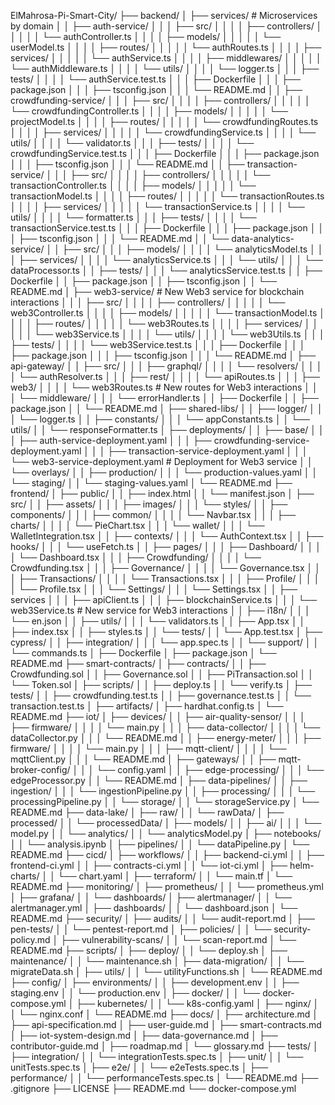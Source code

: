ElMahrosa-Pi-Smart-City/
├── backend/
│   ├── services/                          # Microservices by domain
│   │   ├── auth-service/
│   │   │   ├── src/
│   │   │   │   ├── controllers/
│   │   │   │   │   └── authController.ts
│   │   │   │   ├── models/
│   │   │   │   │   └── userModel.ts
│   │   │   │   ├── routes/
│   │   │   │   │   └── authRoutes.ts
│   │   │   │   ├── services/
│   │   │   │   │   └── authService.ts
│   │   │   │   ├── middlewares/
│   │   │   │   │   └── authMiddleware.ts
│   │   │   │   └── utils/
│   │   │   │       └── logger.ts
│   │   │   ├── tests/
│   │   │   │   └── authService.test.ts
│   │   │   ├── Dockerfile
│   │   │   ├── package.json
│   │   │   ├── tsconfig.json
│   │   │   └── README.md
│   │   ├── crowdfunding-service/
│   │   │   ├── src/
│   │   │   │   ├── controllers/
│   │   │   │   │   └── crowdfundingController.ts
│   │   │   │   ├── models/
│   │   │   │   │   └── projectModel.ts
│   │   │   │   ├── routes/
│   │   │   │   │   └── crowdfundingRoutes.ts
│   │   │   │   ├── services/
│   │   │   │   │   └── crowdfundingService.ts
│   │   │   │   └── utils/
│   │   │   │       └── validator.ts
│   │   │   ├── tests/
│   │   │   │   └── crowdfundingService.test.ts
│   │   │   ├── Dockerfile
│   │   │   ├── package.json
│   │   │   ├── tsconfig.json
│   │   │   └── README.md
│   │   ├── transaction-service/
│   │   │   ├── src/
│   │   │   │   ├── controllers/
│   │   │   │   │   └── transactionController.ts
│   │   │   │   ├── models/
│   │   │   │   │   └── transactionModel.ts
│   │   │   │   ├── routes/
│   │   │   │   │   └── transactionRoutes.ts
│   │   │   │   ├── services/
│   │   │   │   │   └── transactionService.ts
│   │   │   │   └── utils/
│   │   │   │       └── formatter.ts
│   │   │   ├── tests/
│   │   │   │   └── transactionService.test.ts
│   │   │   ├── Dockerfile
│   │   │   ├── package.json
│   │   │   ├── tsconfig.json
│   │   │   └── README.md
│   │   └── data-analytics-service/
│   │       ├── src/
│   │       │   ├── models/
│   │       │   │   └── analyticsModel.ts
│   │       │   ├── services/
│   │       │   │   └── analyticsService.ts
│   │       │   └── utils/
│   │       │       └── dataProcessor.ts
│   │       ├── tests/
│   │       │   └── analyticsService.test.ts
│   │       ├── Dockerfile
│   │       ├── package.json
│   │       ├── tsconfig.json
│   │       └── README.md
│   ├── web3-service/                     # New Web3 service for blockchain interactions
│   │   │   ├── src/
│   │   │   │   ├── controllers/
│   │   │   │   │   └── web3Controller.ts
│   │   │   │   ├── models/
│   │   │   │   │   └── transactionModel.ts
│   │   │   │   ├── routes/
│   │   │   │   │   └── web3Routes.ts
│   │   │   │   ├── services/
│   │   │   │   │   └── web3Service.ts
│   │   │   │   └── utils/
│   │   │   │       └── web3Utils.ts
│   │   │   ├── tests/
│   │   │   │   └── web3Service.test.ts
│   │   │   ├── Dockerfile
│   │   │   ├── package.json
│   │   │   ├── tsconfig.json
│   │   │   └── README.md
│   ├── api-gateway/
│   │   ├── src/
│   │   │   ├── graphql/
│   │   │   │   └── resolvers/
│   │   │   │       └── authResolver.ts
│   │   │   ├── rest/
│   │   │   │   └── apiRoutes.ts
│   │   │   ├── web3/
│   │   │   │   └── web3Routes.ts            # New routes for Web3 interactions
│   │   │   └── middleware/
│   │   │       └── errorHandler.ts
│   │   ├── Dockerfile
│   │   ├── package.json
│   │   └── README.md
│   ├── shared-libs/
│   │   ├── logger/
│   │   │   └── logger.ts
│   │   ├── constants/
│   │   │   └── appConstants.ts
│   │   └── utils/
│   │       └── responseFormatter.ts
│   ├── deployments/
│   │   ├── base/
│   │   │   ├── auth-service-deployment.yaml
│   │   │   ├── crowdfunding-service-deployment.yaml
│   │   │   ├── transaction-service-deployment.yaml
│   │   │   └── web3-service-deployment.yaml  # Deployment for Web3 service
│   │   └── overlays/
│   │       ├── production/
│   │       │   └── production-values.yaml
│   │       └── staging/
│   │           └── staging-values.yaml
│   └── README.md
├── frontend/
│   ├── public/
│   │   ├── index.html
│   │   └── manifest.json
│   ├── src/
│   │   ├── assets/
│   │   │   ├── images/
│   │   │   └── styles/
│   │   ├── components/
│   │   │   ├── common/
│   │   │   │   └── Navbar.tsx
│   │   │   ├── charts/
│   │   │   │   └── PieChart.tsx
│   │   │   └── wallet/
│   │   │       └── WalletIntegration.tsx
│   │   ├── contexts/
│   │   │   └── AuthContext.tsx
│   │   ├── hooks/
│   │   │   └── useFetch.ts
│   │   ├── pages/
│   │   │   ├── Dashboard/
│   │   │   │   └── Dashboard.tsx
│   │   │   ├── Crowdfunding/
│   │   │   │   └── Crowdfunding.tsx
│   │   │   ├── Governance/
│   │   │   │   └── Governance.tsx
│   │   │   ├── Transactions/
│   │   │   │   └── Transactions.tsx
│   │   │   ├── Profile/
│   │   │   │   └── Profile.tsx
│   │   │   └── Settings/
│   │   │       └── Settings.tsx
│   │   ├── services │   │   │   ├── apiClient.ts
│   │   │   ├── blockchainService.ts
│   │   │   └── web3Service.ts                # New service for Web3 interactions
│   │   ├── i18n/
│   │   │   └── en.json
│   │   ├── utils/
│   │   │   └── validators.ts
│   │   ├── App.tsx
│   │   ├── index.tsx
│   │   ├── styles.ts
│   │   └── tests/
│   │       └── App.test.tsx
│   ├── cypress/
│   │   ├── integration/
│   │   │   └── app.spec.ts
│   │   └── support/
│   │       └── commands.ts
│   ├── Dockerfile
│   ├── package.json
│   └── README.md
├── smart-contracts/
│   ├── contracts/
│   │   ├── Crowdfunding.sol
│   │   ├── Governance.sol
│   │   ├── PiTransaction.sol
│   │   └── Token.sol
│   ├── scripts/
│   │   ├── deploy.ts
│   │   └── verify.ts
│   ├── tests/
│   │   ├── crowdfunding.test.ts
│   │   ├── governance.test.ts
│   │   └── transaction.test.ts
│   ├── artifacts/
│   ├── hardhat.config.ts
│   └── README.md
├── iot/
│   ├── devices/
│   │   ├── air-quality-sensor/
│   │   │   ├── firmware/
│   │   │   │   └── main.py
│   │   │   ├── data-collector/
│   │   │   │   └── dataCollector.py
│   │   │   └── README.md
│   │   ├── energy-meter/
│   │   │   ├── firmware/
│   │   │   │   └── main.py
│   │   │   ├── mqtt-client/
│   │   │   │   └── mqttClient.py
│   │   │   └── README.md
│   ├── gateways/
│   │   ├── mqtt-broker-config/
│   │   │   └── config.yaml
│   │   ├── edge-processing/
│   │   │   └── edgeProcessor.py
│   │   └── README.md
│   ├── data-pipelines/
│   │   ├── ingestion/
│   │   │   └── ingestionPipeline.py
│   │   ├── processing/
│   │   │   └── processingPipeline.py
│   │   └── storage/
│   │       └── storageService.py
│   └── README.md
├── data-lake/
│   ├── raw/
│   │   └── rawData/
│   ├── processed/
│   │   └── processedData/
│   ├── models/
│   │   ├── ai/
│   │   │   └── model.py
│   │   └── analytics/
│   │       └── analyticsModel.py
│   ├── notebooks/
│   │   └── analysis.ipynb
│   ├── pipelines/
│   │   └── dataPipeline.py
│   └── README.md
├── cicd/
│   ├── workflows/
│   │   ├── backend-ci.yml
│   │   ├── frontend-ci.yml
│   │   ├── contracts-ci.yml
│   │   └── iot-ci.yml
│   ├── helm-charts/
│   │   └── chart.yaml
│   ├── terraform/
│   │   └── main.tf
│   └── README.md
├── monitoring/
│   ├── prometheus/
│   │   └── prometheus.yml
│   ├── grafana/
│   │   └── dashboards/
│   ├── alertmanager/
│   │   └── alertmanager.yml
│   ├── dashboards/
│   │   └── dashboard.json
│   └── README.md
├── security/
│   ├── audits/
│   │   └── audit-report.md
│   ├── pen-tests/
│   │ └── pentest-report.md
│   ├── policies/
│   │   └── security-policy.md
│   ├── vulnerability-scans/
│   │   └── scan-report.md
│   └── README.md
├── scripts/
│   ├── deploy/
│   │   └── deploy.sh
│   ├── maintenance/
│   │   └── maintenance.sh
│   ├── data-migration/
│   │   └── migrateData.sh
│   ├── utils/
│   │   └── utilityFunctions.sh
│   └── README.md
├── config/
│   ├── environments/
│   │   ├── development.env
│   │   ├── staging.env
│   │   └── production.env
│   ├── docker/
│   │   └── docker-compose.yml
│   ├── kubernetes/
│   │   └── k8s-config.yaml
│   ├── nginx/
│   │   └── nginx.conf
│   └── README.md
├── docs/
│   ├── architecture.md
│   ├── api-specification.md
│   ├── user-guide.md
│   ├── smart-contracts.md
│   ├── iot-system-design.md
│   ├── data-governance.md
│   ├── contributor-guide.md
│   ├── roadmap.md
│   └── glossary.md
├── tests/
│   ├── integration/
│   │   └── integrationTests.spec.ts
│   ├── unit/
│   │   └── unitTests.spec.ts
│   ├── e2e/
│   │   └── e2eTests.spec.ts
│   ├── performance/
│   │   └── performanceTests.spec.ts
│   └── README.md
├── .gitignore
├── LICENSE
├── README.md
└── docker-compose.yml

